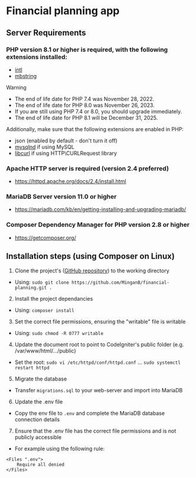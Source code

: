 # Financial planning app

## Server Requirements

### PHP version 8.1 or higher is required, with the following extensions installed:

- [intl](http://php.net/manual/en/intl.requirements.php)
- [mbstring](http://php.net/manual/en/mbstring.installation.php)

> [!WARNING]
> - The end of life date for PHP 7.4 was November 28, 2022.
> - The end of life date for PHP 8.0 was November 26, 2023.
> - If you are still using PHP 7.4 or 8.0, you should upgrade immediately.
> - The end of life date for PHP 8.1 will be December 31, 2025.

Additionally, make sure that the following extensions are enabled in PHP:

- json (enabled by default - don't turn it off)
- [mysqlnd](http://php.net/manual/en/mysqlnd.install.php) if using MySQL
- [libcurl](http://php.net/manual/en/curl.requirements.php) if using HTTP\CURLRequest library

### Apache HTTP server is required (version 2.4 preferred)

- https://httpd.apache.org/docs/2.4/install.html

### MariaDB Server version 11.0 or higher

- https://mariadb.com/kb/en/getting-installing-and-upgrading-mariadb/

### Composer Dependency Manager for PHP version 2.8 or higher

- https://getcomposer.org/

## Installation steps (using Composer on Linux)
1. Clone the project's ([GitHub repository](https://github.com/MinganB/financial-planning.git)) to the working directory
- Using:
```sudo git clone https://github.com/MinganB/financial-planning.git .```
2. Install the project dependancies
- Using:
```composer install```
3. Set the correct file permissions, ensuring the "writable" file is writable
- Using:
```sudo chmod -R 0777 writable```
4. Update the document root to point to CodeIgniter's public folder (e.g. /var/www/html/.../public)
- Set the root:
```sudo vi /etc/httpd/conf/httpd.conf```
...
```sudo systemctl restart httpd```
5. Migrate the database
- Transfer ```migrations.sql``` to your web-server and import into MariaDB
6. Update the .env file
- Copy the env file to ```.env``` and complete the MariaDB database connection details
7. Ensure that the .env file has the correct file permissions and is not publicly accessible
- For example using the following rule:
```
<Files ".env">
    Require all denied
</Files>
```
